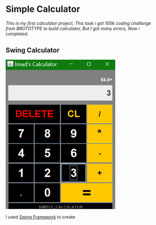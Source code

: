 # Simple Calculator
###### This is my first calculator project, This task i got 100k coding challange from BROTOTYPE to build calculator, But I got many errors, Now i completed.

## Swing Calculator

![alt text](https://github.com/Imad-Ibrahim-K/Swing-calculator/blob/main/image/Calculator.png)

I used 
[Swing Framework](https://pip.pypa.io/en/stable/) to create
